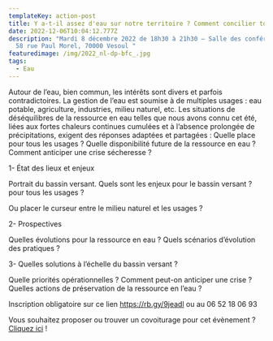 ```yaml
---
templateKey: action-post
title: Y a-t-il assez d'eau sur notre territoire ? Comment concilier tous les usages ?
date: 2022-12-06T10:04:12.777Z
description: "Mardi 8 décembre 2022 de 18h30 à 21h30 – Salle des conférences –
  58 rue Paul Morel, 70000 Vesoul "
featuredimage: /img/2022_nl-dp-bfc_.jpg
tags:
  - Eau
---
```

Autour de l’eau, bien commun, les intérêts sont divers et parfois contradictoires. La gestion de l’eau est soumise à de multiples usages : eau potable, agriculture, industries, milieu naturel, etc. Les situations de déséquilibres de la ressource en eau telles que nous avons connu cet été, liées aux fortes chaleurs continues cumulées et à l’absence prolongée de précipitations, exigent des réponses adaptées et partagées : Quelle place pour tous les usages ? Quelle disponibilité future de la ressource en eau ? Comment anticiper une crise sécheresse ?

1- État des lieux et enjeux

Portrait du bassin versant. Quels sont les enjeux pour le bassin versant ? pour tous les usages ?

Ou placer le curseur entre le milieu naturel et les usages ?

2- Prospectives

Quelles évolutions pour la ressource en eau ? Quels scénarios d’évolution des pratiques ?

3- Quelles solutions à l’échelle du bassin versant ?

Quelle priorités opérationnelles ? Comment peut-on anticiper une crise ? Quelles actions de préservation de la ressource en l’eau ?



Inscription obligatoire sur ce lien <https://rb.gy/9jeadl> ou au 06 52 18 06 93

Vous souhaitez proposer ou trouver un covoiturage pour cet évènement ? [Cliquez ici](https://rb.gy/9jeadl) !